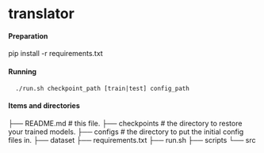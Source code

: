 # translator


#### Preparation
pip install -r requirements.txt



#### Running 
```
  ./run.sh checkpoint_path [train|test] config_path
```



#### Items and directories

├── README.md     # this file.
├── checkpoints   # the directory to restore your trained models.
├── configs       # the directory to put the initial config files in.
├── dataset
├── requirements.txt
├── run.sh
├── scripts
└── src
